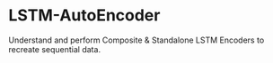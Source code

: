 # LSTM-AutoEncoder
Understand and perform Composite &amp; Standalone LSTM Encoders to recreate sequential data.
